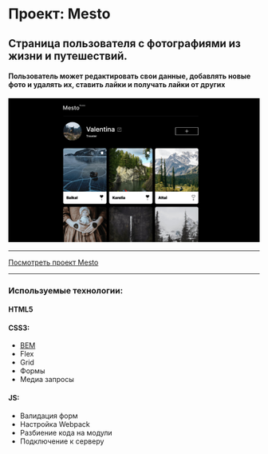 # Проект: Mesto



## Страница пользователя c фотографиями из жизни и путешествий.

#### Пользователь может редактировать свои данные, добавлять новые фото и удалять их, ставить лайки и получать лайки от других


![](src/vendor/images/preview.jpg)

___
[Посмотреть проект Mesto](https://vlesovaya.github.io/mesto-project/)
___

### Используемые технологии:

#### HTML5
#### CSS3:
- [BEM](https://ru.bem.info/methodology/quick-start/#%D0%B2%D0%B2%D0%B5%D0%B4%D0%B5%D0%BD%D0%B8%D0%B5)
- Flex
- Grid
- Формы
- Медиа запросы
#### JS:
- Валидация форм
- Настройка Webpack
- Разбиение кода на модули
- Подключение к серверу

